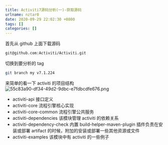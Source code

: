 ```yaml
---
title: Activiti7源码分析(一)-获取源码
urlname: nztar0
date: 2020-09-29 22:02:30 +0800
tags: []
categories: []
---
```


首先从 github 上面下载源码

```bash
git@github.com:Activiti/Activiti.git
```

切换到要分析的 tag

```bash
git branch my v7.1.224
```

来简单的看一下 activiti 的项目结构
![55c83a90-df34-49d2-9dbc-e7fdbcdfe676.png](https://cdn.nlark.com/yuque/0/2020/png/328252/1601388229950-3c381d63-239a-4fed-8771-56d2b23d855a.png#align=left&display=inline&height=274&margin=%5Bobject%20Object%5D&name=55c83a90-df34-49d2-9dbc-e7fdbcdfe676.png&originHeight=274&originWidth=720&size=82660&status=done&style=none&width=720)

- activiti-api 接口定义
- activiti-core 流程引擎核心实现
- activiti-core-common 流程引擎公共服务
- activiti-dependencies 该模块管理 activiti 的依赖关系
- activiti-dependency-check 内置 build-helper-maven-plugin 插件负责在安装或部署 artifact 的时候，附加的安装或部署一些其他资源或文件
- activiti-examples 该模块中有 activiti 的一些例子
